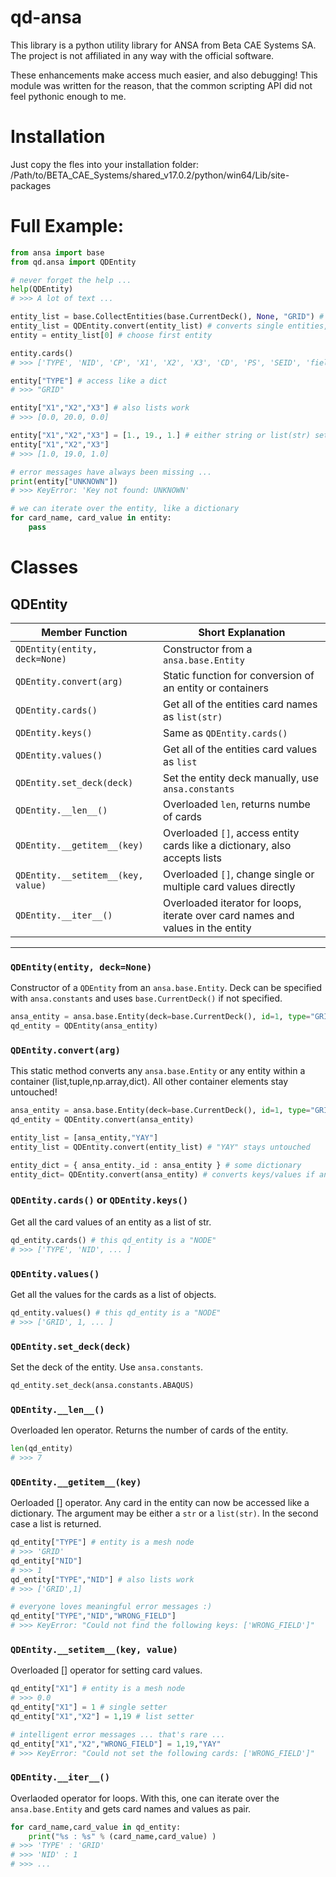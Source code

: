 
# qd-ansa 

This library is a python utility library for ANSA from Beta CAE Systems SA. The project is not affiliated in any way with the official software. 

These enhancements make access much easier, and also debugging! This module was written for the reason, that the common scripting API did not feel pythonic enough to me. 

# Installation

Just copy the fles into your installation folder: /Path/to/BETA_CAE_Systems/shared_v17.0.2/python/win64/Lib/site-packages

# Full Example:

```python
from ansa import base
from qd.ansa import QDEntity

# never forget the help ...
help(QDEntity)
# >>> A lot of text ...

entity_list = base.CollectEntities(base.CurrentDeck(), None, "GRID") # some model is already existing
entity_list = QDEntity.convert(entity_list) # converts single entities, lists and dicts
entity = entity_list[0] # choose first entity

entity.cards()
# >>> ['TYPE', 'NID', 'CP', 'X1', 'X2', 'X3', 'CD', 'PS', 'SEID', 'field 10', 'Name', 'FROZEN_ID', 'FROZEN_DELETE', 'AUXILIARY', 'Comment']

entity["TYPE"] # access like a dict
# >>> "GRID"

entity["X1","X2","X3"] # also lists work
# >>> [0.0, 20.0, 0.0]

entity["X1","X2","X3"] = [1., 19., 1.] # either string or list(str) setter
entity["X1","X2","X3"]
# >>> [1.0, 19.0, 1.0]

# error messages have always been missing ...
print(entity["UNKNOWN"])
# >>> KeyError: 'Key not found: UNKNOWN' 

# we can iterate over the entity, like a dictionary
for card_name, card_value in entity:
    pass
```

# Classes

## QDEntity

| Member Function | Short Explanation |
| --- | --- |
| ```QDEntity(entity, deck=None)``` | Constructor from a ```ansa.base.Entity```
| ```QDEntity.convert(arg)``` | Static function for conversion of an entity or containers
| ```QDEntity.cards()``` | Get all of the entities card names as ```list(str)```
| ```QDEntity.keys()``` | Same as ```QDEntity.cards()```
| ```QDEntity.values()``` | Get all of the entities card values as ```list```
| ```QDEntity.set_deck(deck)``` | Set the entity deck manually, use ```ansa.constants```
| ```QDEntity.__len__()``` | Overloaded ```len```, returns numbe of cards
| ```QDEntity.__getitem__(key)``` | Overloaded ```[]```, access entity cards like a dictionary, also accepts lists
| ```QDEntity.__setitem__(key, value)``` | Overloaded ```[]```, change single or multiple card values directly
| ```QDEntity.__iter__()``` | Overloaded iterator for loops, iterate over card names and values in the entity

------------------

### ```QDEntity(entity, deck=None)```

Constructor of a ```QDEntity``` from an ```ansa.base.Entity```. Deck can be specified with ```ansa.constants``` and uses ```base.CurrentDeck()``` if not specified.

```python
ansa_entity = ansa.base.Entity(deck=base.CurrentDeck(), id=1, type="GRID")
qd_entity = QDEntity(ansa_entity)
```

### ```QDEntity.convert(arg)```

This static method converts any ```ansa.base.Entity``` or any entity within a container (list,tuple,np.array,dict). All other container elements stay untouched!

```python
ansa_entity = ansa.base.Entity(deck=base.CurrentDeck(), id=1, type="GRID")
qd_entity = QDEntity.convert(ansa_entity)

entity_list = [ansa_entity,"YAY"]
entity_list = QDEntity.convert(entity_list) # "YAY" stays untouched

entity_dict = { ansa_entity._id : ansa_entity } # some dictionary
entity_dict= QDEntity.convert(ansa_entity) # converts keys/values if ansa entity
```

### ```QDEntity.cards()``` or ```QDEntity.keys()```

Get all the card values of an entity as a list of str.

```python
qd_entity.cards() # this qd_entity is a "NODE"
# >>> ['TYPE', 'NID', ... ] 
```

### ```QDEntity.values()```

Get all the values for the cards as a list of objects.

```python
qd_entity.values() # this qd_entity is a "NODE"
# >>> ['GRID', 1, ... ]
```

### ```QDEntity.set_deck(deck)```

Set the deck of the entity. Use ```ansa.constants```.

```python
qd_entity.set_deck(ansa.constants.ABAQUS)
```

### ```QDEntity.__len__()```

Overloaded len operator. Returns the number of cards of the entity.

```python
len(qd_entity)
# >>> 7
```

### ```QDEntity.__getitem__(key)```

Oerloaded [] operator. Any card in the entity can now be accessed like a dictionary. The argument may be either a ```str``` or a ```list(str)```. In the second case a list is returned.

```python
qd_entity["TYPE"] # entity is a mesh node
# >>> 'GRID'
qd_entity["NID"]
# >>> 1
qd_entity["TYPE","NID"] # also lists work
# >>> ['GRID',1]

# everyone loves meaningful error messages :)
qd_entity["TYPE","NID","WRONG_FIELD"]
# >>> KeyError: "Could not find the following keys: ['WRONG_FIELD']"
```

### ```QDEntity.__setitem__(key, value)```

Overloaded [] operator for setting card values.

```python
qd_entity["X1"] # entity is a mesh node
# >>> 0.0
qd_entity["X1"] = 1 # single setter
qd_entity["X1","X2"] = 1,19 # list setter

# intelligent error messages ... that's rare ...
qd_entity["X1","X2","WRONG_FIELD"] = 1,19,"YAY" 
# >>> KeyError: "Could not set the following cards: ['WRONG_FIELD']"
```

### ```QDEntity.__iter__()```

Overlaoded operator for loops. With this, one can iterate over the ```ansa.base.Entity``` and gets card names and values as pair.

```python
for card_name,card_value in qd_entity:
    print("%s : %s" % (card_name,card_value) )
# >>> 'TYPE' : 'GRID'
# >>> 'NID' : 1
# >>> ...
```



